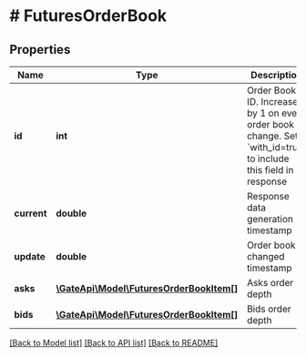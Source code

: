 # # FuturesOrderBook

## Properties

Name | Type | Description | Notes
------------ | ------------- | ------------- | -------------
**id** | **int** | Order Book ID. Increase by 1 on every order book change. Set &#x60;with_id&#x3D;true&#x60; to include this field in response | [optional] 
**current** | **double** | Response data generation timestamp | [optional] 
**update** | **double** | Order book changed timestamp | [optional] 
**asks** | [**\GateApi\Model\FuturesOrderBookItem[]**](FuturesOrderBookItem.md) | Asks order depth | 
**bids** | [**\GateApi\Model\FuturesOrderBookItem[]**](FuturesOrderBookItem.md) | Bids order depth | 

[[Back to Model list]](../../README.md#documentation-for-models) [[Back to API list]](../../README.md#documentation-for-api-endpoints) [[Back to README]](../../README.md)

